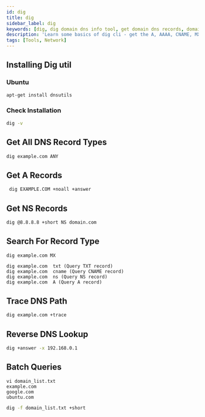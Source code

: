 ```yaml
---
id: dig
title: dig
sidebar_label: dig
keywords: [dig, dig domain dns info tool, get domain dns records, domain dns records in cli]
description: 'Learn some basics of dig cli - get the A, AAAA, CNAME, MX, NS, TXT etc. records info in cli.'
tags: [Tools, Network]
---
```


## Installing Dig util 

### Ubuntu 

```bash
apt-get install dnsutils
```

### Check Installation

```bash
dig -v
```

## Get All DNS Record Types

```bash
dig example.com ANY
```

## Get A Records

```bash
 dig EXAMPLE.COM +noall +answer
```

## Get NS Records

```bash
dig @8.8.8.8 +short NS domain.com
```

## Search For Record Type

```bash
dig example.com MX
```

```
dig example.com  txt (Query TXT record)
dig example.com  cname (Query CNAME record)
dig example.com  ns (Query NS record)
dig example.com  A (Query A record)
```

## Trace DNS Path

```bash
dig example.com +trace
```

## Reverse DNS Lookup

```bash
dig +answer -x 192.168.0.1
```

## Batch Queries

```
vi domain_list.txt
example.com
google.com
ubuntu.com
```

```bash
dig -f domain_list.txt +short
```